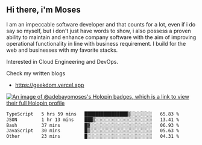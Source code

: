 ## Hi there, i'm Moses

I am an impeccable software developer and that counts for a lot, even if i do say so myself, but i don't just have words to show, i also possess a proven ability to maintain and enhance company software with the aim of improving operational functionality in line with business requirement. I build for the web and businesses with my favorite stacks.

Interested in Cloud Engineering and DevOps.

Check my written blogs
- https://geekdom.vercel.app

[![An image of @adebayomoses's Holopin badges, which is a link to view their full Holopin profile](https://holopin.me/adebayomoses)](https://holopin.io/@adebayomoses)

<!--START_SECTION:waka-->

```txt
TypeScript   5 hrs 59 mins   ████████████████▒░░░░░░░░   65.83 %
JSON         1 hr 13 mins    ███▒░░░░░░░░░░░░░░░░░░░░░   13.41 %
Bash         37 mins         █▓░░░░░░░░░░░░░░░░░░░░░░░   06.93 %
JavaScript   30 mins         █▒░░░░░░░░░░░░░░░░░░░░░░░   05.63 %
Other        23 mins         █░░░░░░░░░░░░░░░░░░░░░░░░   04.31 %
```

<!--END_SECTION:waka-->
